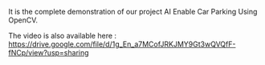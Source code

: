 It is the complete demonstration of our project AI Enable Car Parking Using OpenCV.

The video is also available here : 
https://drive.google.com/file/d/1g_En_a7MCofJRKJMY9Gt3wQVQfF-fNCp/view?usp=sharing
